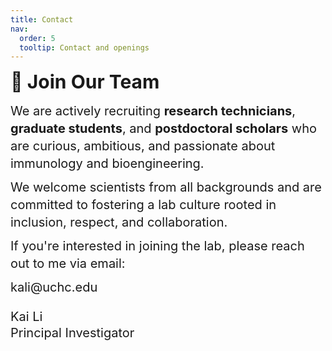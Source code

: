 ```yaml
---
title: Contact
nav:
  order: 5
  tooltip: Contact and openings
---
```



<span style="font-size: 30px; line-height: 1.2; font-weight: bold; display: block; margin-bottom: 15px;">
  🧪 Join Our Team
</span>

<span style="font-size: 20px; line-height: 1.4; display: block; margin-bottom: 10px;">
  We are actively recruiting <strong>research technicians</strong>, <strong>graduate students</strong>, and <strong>postdoctoral scholars</strong> who are curious, ambitious, and passionate about immunology and bioengineering.
</span>

<span style="font-size: 20px; line-height: 1.4; display: block; margin-bottom: 10px;">
  We welcome scientists from all backgrounds and are committed to fostering a lab culture rooted in inclusion, respect, and collaboration.
</span>

<span style="font-size: 20px; line-height: 1.4; display: block; margin-bottom: 10px;">
  If you're interested in joining the lab, please reach out to me via email:
</span>

<span style="font-size: 20px; line-height: 1.4; display: block; margin-bottom: 15px;">
  kali@uchc.edu
</span>

<p style="font-size: 20px; line-height: 1.3; margin-top: 20px; text-align: left;">
  Kai Li<br>
  Principal Investigator
</p>

